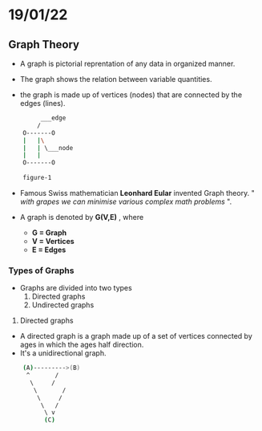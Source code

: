 # 19/01/22
## Graph Theory

+ A graph is pictorial reprentation of any data in organized manner.

+ The graph shows the relation between variable quantities.

+ the graph is made up of vertices (nodes) that are connected by the edges (lines).

```bash
	     ___edge
	    /
	O-------O
	|	|\
	|	| \___node
	|	|
	O-------O
	
	figure-1
```

+ Famous Swiss mathematician **Leonhard Eular** invented Graph theory. " *with grapes we can minimise various complex math problems* ".

+ A graph is denoted by **G(V,E)** , where
  + **G = Graph**
  + **V = Vertices**
  + **E = Edges**

### Types of Graphs

+ Graphs are divided into two types
  1. Directed graphs
  2. Undirected graphs

1. Directed graphs
  + A directed graph is a graph made up of a set of vertices connected by ages in which the ages half direction.
  + It's a unidirectional graph.

```bash
	(A)--------->(B)
	 ^	     /
	  \	    /
	   \ 	   /
	    \     /
	     \   /
	      \ v
	      (C)
```
